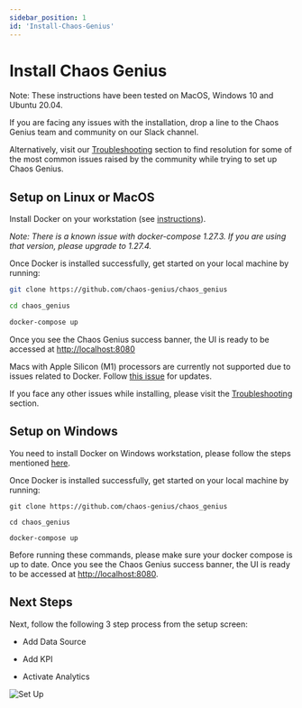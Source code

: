 ```yaml
---
sidebar_position: 1
id: 'Install-Chaos-Genius'
---
```


# Install Chaos Genius

Note: These instructions have been tested on MacOS, Windows 10 and Ubuntu 20.04.

If you are facing any issues with the installation, drop a line to the Chaos Genius team and community on our Slack channel. 

Alternatively, visit our [Troubleshooting](/Troubleshooting/tips.md) section to find resolution for some of the most common issues raised by the community while trying to set up Chaos Genius. 


## Setup on Linux or MacOS

Install Docker on your workstation (see [instructions](https://www.docker.com/get-started)).

*Note: There is a known issue with docker-compose 1.27.3. If you are using that version, please upgrade to 1.27.4.*

Once Docker is installed successfully, get started on your local machine by running:

```bash
git clone https://github.com/chaos-genius/chaos_genius

cd chaos_genius

docker-compose up
```

Once you see the Chaos Genius success banner, the UI is ready to be accessed at [http://localhost:8080](http://localhost:8080)

Macs with Apple Silicon (M1) processors are currently not supported due to issues related to Docker. Follow [this issue](https://github.com/chaos-genius/chaos_genius/issues/292) for updates.

If you face any other issues while installing, please visit the [Troubleshooting](/Troubleshooting/tips.md) section.

## Setup on Windows

You need to install Docker on Windows workstation, please follow the steps mentioned [here](https://docs.docker.com/desktop/windows/install/).

Once Docker is installed successfully, get started on your local machine by running:

```
git clone https://github.com/chaos-genius/chaos_genius

cd chaos_genius

docker-compose up
```

Before running these commands, please make sure your docker compose is up to date. Once you see the Chaos Genius success banner, the UI is ready to be accessed at [http://localhost:8080](http://localhost:8080).

## Next Steps

Next, follow the following 3 step process from the setup screen:

-   Add Data Source

-   Add KPI

-   Activate Analytics

![Set Up](/img/Quick_Start/setup.png)
